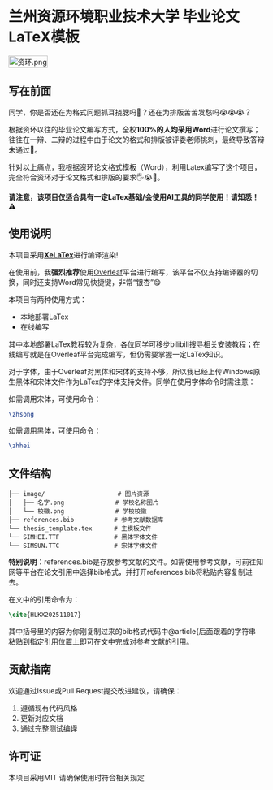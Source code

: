 # **兰州资源环境职业技术大学 毕业论文LaTeX模板**

<div style="display: grid; grid-template-columns: auto 1fr; grid-template-rows: auto; gap: 15px;">
  <img src="https://img.picui.cn/free/2025/06/11/68495bef8347c.png" alt="资环.png" title="资环.png" style="width: 100%;">
</div>

## **写在前面**

同学，你是否还在为格式问题抓耳挠腮吗🤔？还在为排版苦苦发愁吗😭😭😭？

根据资环以往的毕业论文编写方式，全校**100%**的人均采用**Word**进行论文撰写；往往在一辩、二辩的过程中由于论文的格式和排版被评委老师挑刺，最终导致答辩未通过🤯。

针对以上痛点，我根据资环论文格式模板（Word），利用Latex编写了这个项目，完全符合资环对于论文格式和排版的要求🖐️😭🤚。

**请注意，该项目仅适合具有一定LaTex基础/会使用AI工具的同学使用！请知悉！⚠**

## 使用说明

本项目采用<u>**XeLaTex**</u>进行编译渲染!

在使用前，我**强烈推荐**使用<u>Overleaf</u>平台进行编写，该平台不仅支持编译器的切换，同时还支持Word常见快捷键，非常“银杏”😋

本项目有两种使用方式：

- 本地部署LaTex
- 在线编写

其中本地部署LaTex教程较为复杂，各位同学可移步bilibili搜寻相关安装教程；在线编写就是在Overleaf平台完成编写，但仍需要掌握一定LaTex知识。

对于字体，由于Overleaf对黑体和宋体的支持不够，所以我已经上传Windows原生黑体和宋体文件作为LaTex的字体支持文件。同学在使用字体命令时需注意：

如需调用宋体，可使用命令：

```latex
\zhsong
```

如需调用黑体，可使用命令：

```latex
\zhhei
```
## 文件结构

```
├── image/                    # 图片资源
│   ├── 名字.png              # 学校名称图片
│   └── 校徽.png              # 学校校徽
├── references.bib           # 参考文献数据库
└── thesis_template.tex      # 主模板文件
└── SIMHEI.TTF               # 黑体字体文件
└── SIMSUN.TTC               # 宋体字体文件
```

**特别说明**：references.bib是存放参考文献的文件。如需使用参考文献，可前往知网等平台在论文引用中选择bib格式，并打开references.bib将粘贴内容复制进去。

在文中的引用命令为：

```latex
\cite{HLKX202511017}
```

其中括号里的内容为你刚复制过来的bib格式代码中@article{后面跟着的字符串 粘贴到指定引用位置上即可在文中完成对参考文献的引用。

## 贡献指南

欢迎通过Issue或Pull Request提交改进建议，请确保：

1. 遵循现有代码风格
2. 更新对应文档
3. 通过完整测试编译

## 许可证

本项目采用MIT 请确保使用时符合相关规定
